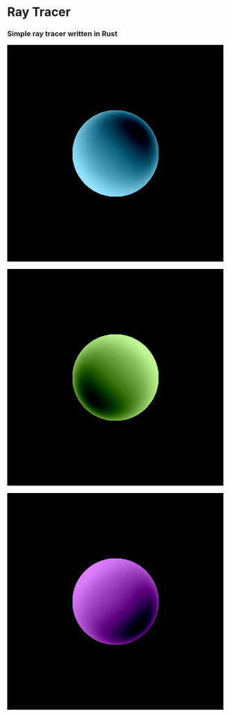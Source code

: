 # Ray Tracer

### Simple ray tracer written in Rust

![Example1](images/blue.jpg)

![Example1](images/lime.jpg)

![Example1](images/purple.jpg)